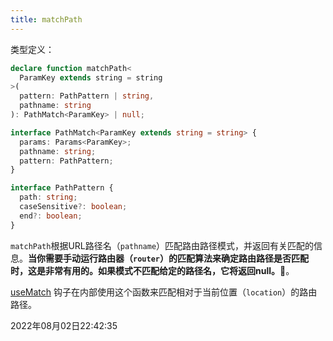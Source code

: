 ```yaml
---
title: matchPath
---
```


类型定义：
```typescript
declare function matchPath<
  ParamKey extends string = string
>(
  pattern: PathPattern | string,
  pathname: string
): PathMatch<ParamKey> | null;

interface PathMatch<ParamKey extends string = string> {
  params: Params<ParamKey>;
  pathname: string;
  pattern: PathPattern;
}

interface PathPattern {
  path: string;
  caseSensitive?: boolean;
  end?: boolean;
}
```
`matchPath`根据URL路径名（`pathname`）匹配路由路径模式，并返回有关匹配的信息。**当你需要手动运行路由器（`router`）的匹配算法来确定路由路径是否匹配时，这是非常有用的。如果模式不匹配给定的路径名，它将返回null。🤩**。

[useMatch](../4/useMatch) 钩子在内部使用这个函数来匹配相对于当前位置（`location`）的路由路径。

2022年08月02日22:42:35
